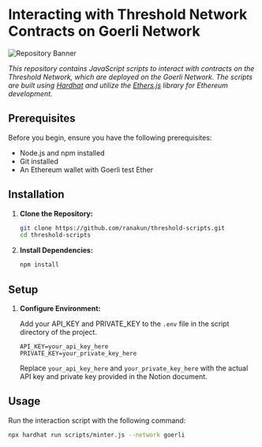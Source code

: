 # Interacting with Threshold Network Contracts on Goerli Network

![Repository Banner](repository-banner.jpg)

*This repository contains JavaScript scripts to interact with contracts on the Threshold Network, which are deployed on the Goerli Network. The scripts are built using [Hardhat](https://hardhat.org/) and utilize the [Ethers.js](https://docs.ethers.io/v5/) library for Ethereum development.*

## Prerequisites

Before you begin, ensure you have the following prerequisites:

- Node.js and npm installed
- Git installed
- An Ethereum wallet with Goerli test Ether

## Installation

1. **Clone the Repository:**

    ```bash
    git clone https://github.com/ranakun/threshold-scripts.git
    cd threshold-scripts
    ```

2. **Install Dependencies:**

    ```bash
    npm install
    ```

## Setup

1. **Configure Environment:**

    Add your API_KEY and PRIVATE_KEY to the `.env` file in the script directory of the project.

    ```plaintext
    API_KEY=your_api_key_here
    PRIVATE_KEY=your_private_key_here
    ```

    Replace `your_api_key_here` and `your_private_key_here` with the actual API key and private key provided in the Notion document.

## Usage

Run the interaction script with the following command:

```bash
npx hardhat run scripts/minter.js --network goerli

